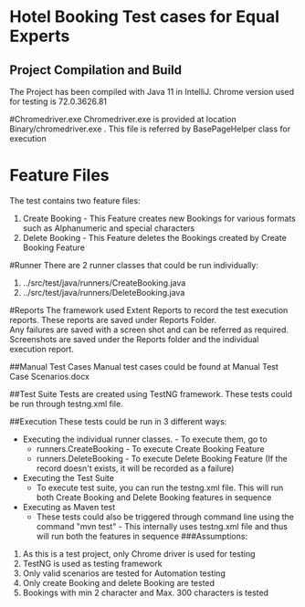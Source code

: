 # Hotel Booking Test cases for Equal Experts

## Project Compilation and Build
The Project has been compiled with Java 11 in IntelliJ. Chrome version used for testing is 72.0.3626.81

#Chromedriver.exe
Chromedriver.exe is provided at location Binary/chromedriver.exe . This file is referred by BasePageHelper class for execution

# Feature Files
The test contains two feature files:
1. Create Booking - This Feature creates new Bookings for various formats such as Alphanumeric and special characters
2. Delete Booking - This Feature deletes the Bookings created by Create Booking Feature
 
#Runner
There are 2 runner classes that could be run individually:
1. ../src/test/java/runners/CreateBooking.java 
2. ../src/test/java/runners/DeleteBooking.java

#Reports
The framework used Extent Reports to record the test execution reports. These reports are saved under Reports Folder.
<br>Any failures are saved with a screen shot and can be referred as required. Screenshots are saved under the Reports folder and the individual execution report.

##Manual Test Cases
Manual test cases could be found at Manual Test Case Scenarios.docx

##Test Suite
Tests are created using TestNG framework. These tests could be run through testng.xml file.

##Execution
These tests could be run in 3 different ways:
* Executing the individual runner classes. - To execute them, go to 
    * runners.CreateBooking - To execute Create Booking Feature
    * runners.DeleteBooking - To execute Delete Booking Feature (If the record doesn't exists, it will be recorded as a failure)
* Executing the Test Suite
    * To execute test suite, you can run the testng.xml file. This will run both Create Booking and Delete Booking features in sequence
* Executing as Maven test
    * These tests could also be triggered through command line using the command "mvn test" - This internally uses testng.xml file and thus will run both the features in sequence
###Assumptions:
1. As this is a test project, only Chrome driver is used for testing
2. TestNG is used as  testing framework
3. Only valid scenarios are tested for Automation testing
4. Only create Booking and delete Booking are tested
5. Bookings with min 2 character and Max. 300 characters is tested
 